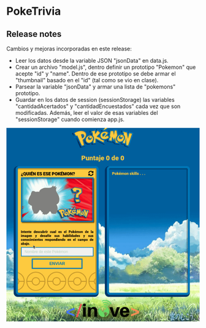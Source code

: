 # PokeTrivia

## Release notes
Cambios y mejoras incorporadas en este release:
- Leer los datos desde la variable JSON "jsonData" en data.js.
- Crear un archivo "model.js", dentro definir un prototipo "Pokemon" que acepte "id" y "name". Dentro de ese prototipo se debe armar el "thumbnail" basado en el "id" (tal como se vio en clase).
- Parsear la variable "jsonData" y armar una lista de "pokemons" prototipo.
- Guardar en los datos de session (sessionStorage) las variables "cantidadAcertados" y "cantidadEncuestados" cada vez que son modificadas. Además, leer el valor de esas variables del "sessionStorage" cuando comienza app.js.

![pokeTrivia_profundizacion](pokeTrivia_profundizacion.gif)